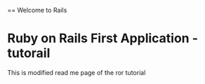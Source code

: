 == Welcome to Rails

# Ruby on Rails First Application - tutorail 


This is modified read me page of the ror tutorial 